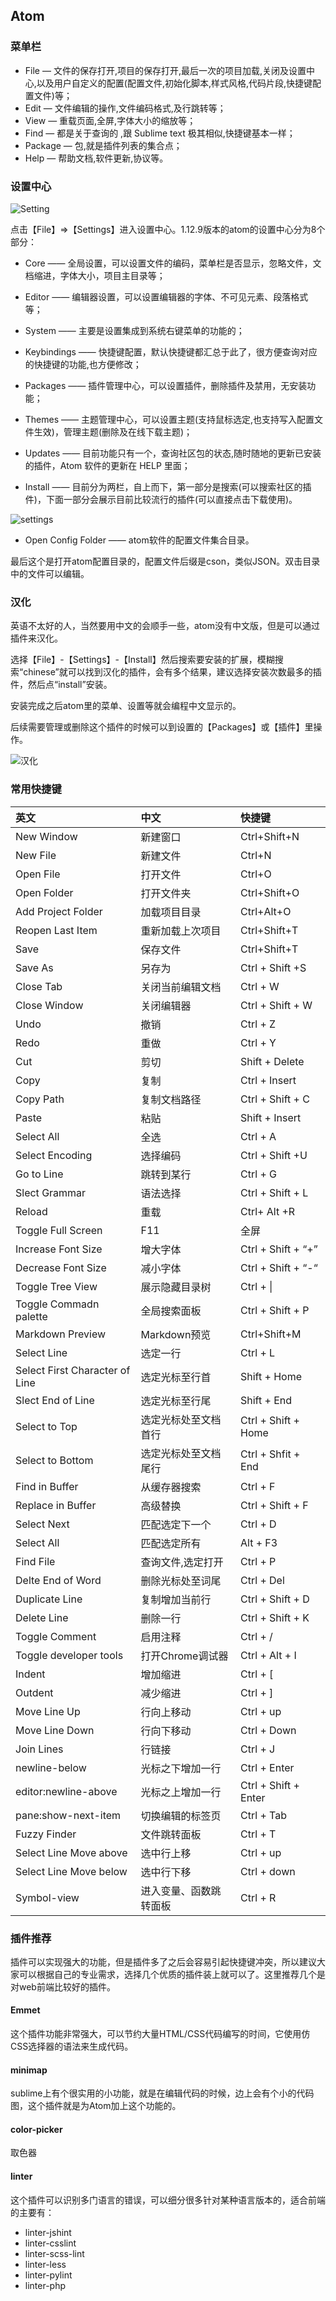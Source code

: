 ## Atom  

### 菜单栏  
- File — 文件的保存打开,项目的保存打开,最后一次的项目加载,关闭及设置中心,以及用户自定义的配置(配置文件,初始化脚本,样式风格,代码片段,快捷键配置文件)等；
- Edit — 文件编辑的操作,文件编码格式,及行跳转等；
- View — 重载页面,全屏,字体大小的缩放等；
- Find — 都是关于查询的 ,跟 Sublime text 极其相似,快捷键基本一样；
- Package — 包,就是插件列表的集合点；
- Help — 帮助文档,软件更新,协议等。  

### 设置中心  
![Setting](setting.png)  

点击【File】=>【Settings】进入设置中心。1.12.9版本的atom的设置中心分为8个部分：

- Core —— 全局设置，可以设置文件的编码，菜单栏是否显示，忽略文件，文档缩进，字体大小，项目主目录等；

- Editor —— 编辑器设置，可以设置编辑器的字体、不可见元素、段落格式等；

- System —— 主要是设置集成到系统右键菜单的功能的；

- Keybindings —— 快捷键配置，默认快捷键都汇总于此了，很方便查询对应的快捷键的功能,也方便修改；

- Packages —— 插件管理中心，可以设置插件，删除插件及禁用，无安装功能；

- Themes —— 主题管理中心，可以设置主题(支持鼠标选定,也支持写入配置文件生效)，管理主题(删除及在线下载主题)；

- Updates —— 目前功能只有一个，查询社区包的状态,随时随地的更新已安装的插件，Atom 软件的更新在 HELP 里面；

- Install —— 目前分为两栏，自上而下，第一部分是搜索(可以搜索社区的插件)，下面一部分会展示目前比较流行的插件(可以直接点击下载使用)。  

![settings](Core.png)  

- Open Config Folder —— atom软件的配置文件集合目录。

最后这个是打开atom配置目录的，配置文件后缀是cson，类似JSON。双击目录中的文件可以编辑。  


### 汉化  
英语不太好的人，当然要用中文的会顺手一些，atom没有中文版，但是可以通过插件来汉化。  

选择【File】-【Settings】-【Install】然后搜索要安装的扩展，模糊搜索“chinese”就可以找到汉化的插件，会有多个结果，建议选择安装次数最多的插件，然后点“install”安装。  

安装完成之后atom里的菜单、设置等就会编程中文显示的。  

后续需要管理或删除这个插件的时候可以到设置的【Packages】或【插件】里操作。  

![汉化](chs.jpg)   

### 常用快捷键  
|英文|中文|快捷键|
|:-|:-|:-|
|New Window|新建窗口|Ctrl+Shift+N|
|New File|新建文件|Ctrl+N|
|Open File|打开文件|Ctrl+O|
|Open Folder|打开文件夹|Ctrl+Shift+O|
|Add Project Folder|加载项目目录|Ctrl+Alt+O|
|Reopen Last Item|重新加载上次项目|Ctrl+Shift+T|
|Save|保存文件|Ctrl+Shift+T|
|Save As|另存为|Ctrl + Shift +S|
|Close Tab|关闭当前编辑文档|Ctrl + W|
|Close Window|关闭编辑器|Ctrl + Shift + W|
|Undo|撤销|Ctrl + Z|
|Redo|重做|Ctrl + Y|
|Cut|剪切|Shift + Delete|
|Copy|复制|Ctrl + Insert|
|Copy Path|复制文档路径|Ctrl + Shift + C|
|Paste|粘贴|Shift + Insert|
|Select All|全选|Ctrl + A|
|Select Encoding|选择编码|Ctrl + Shift +U|
|Go to Line|跳转到某行|Ctrl + G|
|Slect Grammar|语法选择|Ctrl + Shift + L|
|Reload|重载|Ctrl+ Alt +R|
|Toggle Full Screen|F11|全屏|
|Increase Font Size|增大字体|Ctrl + Shift + “+”|
|Decrease Font Size|减小字体|Ctrl + Shift + “-“|
|Toggle Tree View|展示隐藏目录树|Ctrl + \|
|Toggle Commadn palette|全局搜索面板|Ctrl + Shift + P|
|Markdown Preview|Markdown预览|Ctrl+Shift+M|
|Select Line|选定一行|Ctrl + L|
|Select First Character of Line|选定光标至行首|Shift + Home|
|Slect End of Line|选定光标至行尾|Shift + End|
|Select to Top|选定光标处至文档首行|Ctrl + Shift + Home|
|Select to Bottom|选定光标处至文档尾行|Ctrl + Shfit + End|
|Find in Buffer|从缓存器搜索|Ctrl + F|
|Replace in Buffer|高级替换|Ctrl + Shift + F|
|Select Next|匹配选定下一个|Ctrl + D|
|Select All|匹配选定所有|Alt + F3|
|Find File|查询文件,选定打开|Ctrl + P|
|Delte End of Word|删除光标处至词尾|Ctrl + Del|
|Duplicate Line|复制增加当前行|Ctrl + Shift + D|
|Delete Line|删除一行|Ctrl + Shift + K|
|Toggle Comment|启用注释|Ctrl + /|
|Toggle developer tools|打开Chrome调试器|Ctrl + Alt + I|
|Indent|增加缩进|Ctrl + [|
|Outdent|减少缩进|Ctrl + ]|
|Move Line Up|行向上移动|Ctrl + up|
|Move Line Down|行向下移动|Ctrl + Down|
|Join Lines|行链接|Ctrl + J|
|newline-below|光标之下增加一行|Ctrl + Enter|
|editor:newline-above|光标之上增加一行|Ctrl + Shift + Enter|
|pane:show-next-item|切换编辑的标签页|Ctrl + Tab|
|Fuzzy Finder|文件跳转面板|Ctrl + T|
|Select Line Move above|选中行上移|Ctrl + up|
|Select Line Move below|选中行下移|Ctrl + down|
|Symbol-view|进入变量、函数跳转面板|Ctrl + R|

### 插件推荐

插件可以实现强大的功能，但是插件多了之后会容易引起快捷键冲突，所以建议大家可以根据自己的专业需求，选择几个优质的插件装上就可以了。这里推荐几个是对web前端比较好的插件。

#### Emmet  

这个插件功能非常强大，可以节约大量HTML/CSS代码编写的时间，它使用仿CSS选择器的语法来生成代码。

#### minimap  

sublime上有个很实用的小功能，就是在编辑代码的时候，边上会有个小的代码图，这个插件就是为Atom加上这个功能的。

#### color-picker  

取色器  

#### linter  

这个插件可以识别多门语言的错误，可以细分很多针对某种语言版本的，适合前端的主要有：
* linter-jshint
* linter-csslint  
* linter-scss-lint  
* linter-less  
* linter-pylint  
* linter-php  
